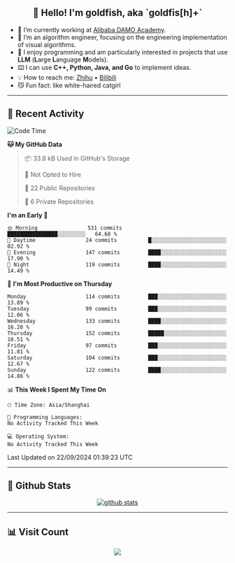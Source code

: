 
<h2 align="center">👋 Hello! I'm goldfish, aka `goldfis[h]+`</h2>

- 📍 I’m currently working at [Alibaba DAMO Academy](https://damo.alibaba.com/).  
- 🌱 I’m an algorithm engineer, focusing on the engineering implementation of visual algorithms.  
- 💬 I enjoy programming and am particularly interested in projects that use **LLM** (**L**arge **L**anguage **M**odels).   
- ⌨️ I can use **C++, Python, Java, and Go** to implement ideas.  
- 💡 How to reach me: [Zhihu](https://www.zhihu.com/people/goldfishh) • [Bilibili](https://space.bilibili.com/11349246)  
- 😼 Fun fact: like white-haired catgirl  

-------

## 🔧 Recent Activity

<!--START_SECTION:waka-->
![Code Time](http://img.shields.io/badge/Code%20Time-87%20hrs%2010%20mins-blue)

**🐱 My GitHub Data** 

> 📦 33.8 kB Used in GitHub's Storage 
 > 
> 🚫 Not Opted to Hire
 > 
> 📜 22 Public Repositories 
 > 
> 🔑 6 Private Repositories 
 > 
**I'm an Early 🐤** 

```text
🌞 Morning                531 commits         ████████████████░░░░░░░░░   64.68 % 
🌆 Daytime                24 commits          █░░░░░░░░░░░░░░░░░░░░░░░░   02.92 % 
🌃 Evening                147 commits         ████░░░░░░░░░░░░░░░░░░░░░   17.90 % 
🌙 Night                  119 commits         ████░░░░░░░░░░░░░░░░░░░░░   14.49 % 
```
📅 **I'm Most Productive on Thursday** 

```text
Monday                   114 commits         ███░░░░░░░░░░░░░░░░░░░░░░   13.89 % 
Tuesday                  99 commits          ███░░░░░░░░░░░░░░░░░░░░░░   12.06 % 
Wednesday                133 commits         ████░░░░░░░░░░░░░░░░░░░░░   16.20 % 
Thursday                 152 commits         █████░░░░░░░░░░░░░░░░░░░░   18.51 % 
Friday                   97 commits          ███░░░░░░░░░░░░░░░░░░░░░░   11.81 % 
Saturday                 104 commits         ███░░░░░░░░░░░░░░░░░░░░░░   12.67 % 
Sunday                   122 commits         ████░░░░░░░░░░░░░░░░░░░░░   14.86 % 
```


📊 **This Week I Spent My Time On** 

```text
🕑︎ Time Zone: Asia/Shanghai

💬 Programming Languages: 
No Activity Tracked This Week

💻 Operating System: 
No Activity Tracked This Week
```


 Last Updated on 22/09/2024 01:39:23 UTC
<!--END_SECTION:waka-->

-------

## 📆 Github Stats

<p align="center">
    <a href="https://github.com/anuraghazra/github-readme-stats">
      <img src="https://github-readme-stats.vercel.app/api?username=goldfishh&show_icons=true&theme=dracula" alt="github stats" />
    </a>
</p>

-------

## 📊 Visit Count

<p align="center">
  <a href="https://count.getloli.com/"><img src="https://count.getloli.com/get/@:goldfishh?theme=rule34"></a>
</p>

